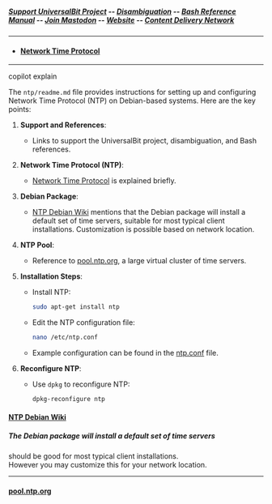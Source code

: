 ##### [Support UniversalBit Project](https://github.com/universalbit-dev/universalbit-dev/tree/main/support) -- [Disambiguation](https://en.wikipedia.org/wiki/Wikipedia:Disambiguation) -- [Bash Reference Manual](https://www.gnu.org/software/bash/manual/html_node/index.html) -- [Join Mastodon](https://mastodon.social/invite/wTHp2hSD) -- [Website](https://www.universalbit.it/) -- [Content Delivery Network](https://universalbitcdn.it/)

---

* #### [Network Time Protocol](https://en.wikipedia.org/wiki/Network_Time_Protocol)

---
copilot explain 

The `ntp/readme.md` file provides instructions for setting up and configuring Network Time Protocol (NTP) on Debian-based systems. Here are the key points:

1. **Support and References**:
   - Links to support the UniversalBit project, disambiguation, and Bash references.

2. **Network Time Protocol (NTP)**:
   - [Network Time Protocol](https://en.wikipedia.org/wiki/Network_Time_Protocol) is explained briefly.

3. **Debian Package**:
   - [NTP Debian Wiki](https://wiki.debian.org/NTP) mentions that the Debian package will install a default set of time servers, suitable for most typical client installations. Customization is possible based on network location.

4. **NTP Pool**:
   - Reference to [pool.ntp.org](https://www.ntppool.org), a large virtual cluster of time servers.

5. **Installation Steps**:
   - Install NTP:
     ```bash
     sudo apt-get install ntp
     ```
   - Edit the NTP configuration file:
     ```bash
     nano /etc/ntp.conf
     ```
   - Example configuration can be found in the [ntp.conf](https://github.com/universalbit-dev/universalbit-dev/blob/main/ntp/ntp.conf) file.

6. **Reconfigure NTP**:
   - Use `dpkg` to reconfigure NTP:
     ```bash
     dpkg-reconfigure ntp
     ```


#### [NTP Debian Wiki](https://wiki.debian.org/NTP)
##### The Debian package will install a default set of time servers

should be good for most typical client installations.  
However you may customize this for your network location.

---
#### [pool.ntp.org](https://www.ntppool.org)







